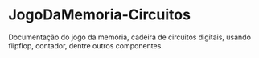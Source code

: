 # JogoDaMemoria-Circuitos
Documentação do jogo da memória, cadeira de circuitos digitais, usando flipflop, contador, dentre outros componentes.
